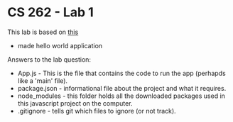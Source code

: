 # CS 262 - Lab 1

This lab is based on [this](https://cs.calvin.edu/courses/cs/262/kvlinden/01introduction/lab.html)

* made hello world application

Answers to the lab question:   
  * App.js - This is the file that contains the code to run the app (perhapds like a 'main' file).
  * package.json - informational file about the project and what it requires.
  * node_modules - this folder holds all the downloaded packages used in this javascript project on the computer.  
  * .gitignore - tells git which files to ignore (or not track).

